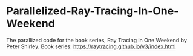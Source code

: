 # Parallelized-Ray-Tracing-In-One-Weekend
The parallized code for the book series, Ray Tracing in One Weekend by Peter Shirley. Book series: https://raytracing.github.io/v3/index.html
